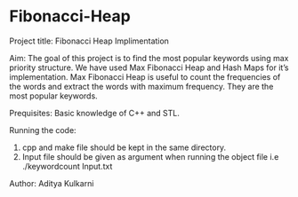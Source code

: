 # Fibonacci-Heap
Project title:
Fibonacci Heap Implimentation

Aim:
The goal of this project is to find the most popular keywords using max priority structure. We have used Max Fibonacci Heap and Hash Maps for it’s implementation. Max Fibonacci Heap is useful to count the frequencies of the words and extract the words with maximum frequency. They are the most popular keywords. 

Prequisites:
Basic knowledge of C++ and STL.

Running the code:
1. cpp and make file should be kept in the same directory.
2. Input file should be given as argument when running the object file i.e ./keywordcount Input.txt

Author:
Aditya Kulkarni

